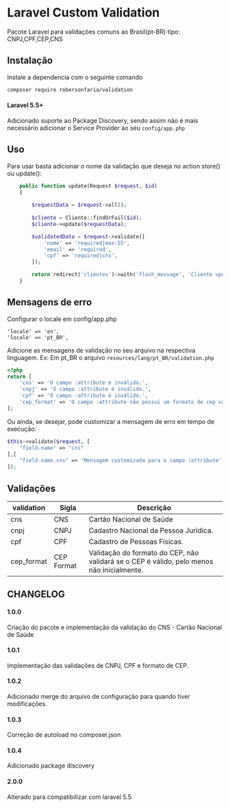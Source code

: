 # Laravel Custom Validation

Pacote Laravel para validações comuns ao Brasil(pt-BR) tipo: CNPJ,CPF,CEP,CNS

## Instalação

Instale a dependencia com o seguinte comando

```bash
composer require robersonfaria/validation
```

#### Laravel 5.5+
Adicionado suporte ao Package Discovery, sendo assim não é mais necessário adicionar o Service Provider ao seu `config/app.php`


## Uso

Para usar basta adicionar o nome da validação que deseja no action store() ou update():

```php
    public function update(Request $request, $id)
    {
        
        $requestData = $request->all();
        
        $cliente = Cliente::findOrFail($id);
        $cliente->update($requestData);

        $validatedData = $request->validate([
            'nome' => 'required|max:55',
            'email' => 'required',
            'cpf' => 'required|cns',
        ]);

        return redirect('clientes')->with('flash_message', 'Cliente updated!');
    }
```

## Mensagens de erro

Configurar o locale em config/app.php

    'locale' => 'en',
    'locale' => 'pt_BR',


Adicione as mensagens de validação no seu arquivo na respectiva linguagem. Ex: Em pt_BR o arquivo `resources/lang/pt_BR/validation.php`
```php
<?php
return [
    'cns' => 'O campo :attribute é inválido.',
    'cnpj' => 'O campo :attribute é inválido.',
    'cpf' => 'O campo :attribute é inválido.',
    'cep_format' => 'O campo :attribute não possui um formato de cep válido',
];
```

Ou ainda, se desejar, pode customizar a mensagem de erro em tempo de execução:

```php
$this->validate($request, [
    "field-name" => "cns"
],[
    "field-name.cns" => 'Mensagem customizada para o campo :attribute'
]);
```

## Validações

| validation | Sigla | Descrição |
|---|---|---|
| cns | CNS | Cartão Nacional de Saúde|
| cnpj | CNPJ | Cadastro Nacional da Pessoa Jurídica. |
| cpf | CPF | Cadastro de Pessoas Físicas. |
| cep_format | CEP Format | Validação do formato do CEP, não validará se o CEP é válido, pelo menos não inicialmente. |


## CHANGELOG
#### 1.0.0
Criação do pacote e implementação da validação do CNS - Cartão Nacional de Saúde

#### 1.0.1
Implementação das validações de CNPJ, CPF e formato de CEP.

#### 1.0.2
Adicionado merge do arquivo de configuração para quando tiver modificações.

#### 1.0.3
Correção de autoload no composer.json

#### 1.0.4
Adicionado package discovery

#### 2.0.0
Alterado para compatibilizar com laravel 5.5
